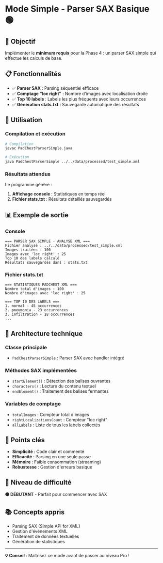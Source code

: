 # Mode Simple - Parser SAX Basique 🟢

## 🎯 Objectif
Implémenter le **minimum requis** pour la Phase 4 : un parser SAX simple qui effectue les calculs de base.

## 📋 Fonctionnalités
- ✅ **Parser SAX** : Parsing séquentiel efficace
- ✅ **Comptage "loc right"** : Nombre d'images avec localisation droite
- ✅ **Top 10 labels** : Labels les plus fréquents avec leurs occurrences
- ✅ **Génération stats.txt** : Sauvegarde automatique des résultats

## 🚀 Utilisation

### Compilation et exécution
```bash
# Compilation
javac PadChestParserSimple.java

# Exécution
java PadChestParserSimple ../../data/processed/test_simple.xml
```

### Résultats attendus
Le programme génère :
1. **Affichage console** : Statistiques en temps réel
2. **Fichier stats.txt** : Résultats détaillés sauvegardés

## 📊 Exemple de sortie

### Console
```
=== PARSER SAX SIMPLE - ANALYSE XML ===
Fichier analysé : ../../data/processed/test_simple.xml
Images traitées : 100
Images avec 'loc right' : 25
Top 10 des labels calculé
Résultats sauvegardés dans : stats.txt
```

### Fichier stats.txt
```
=== STATISTIQUES PADCHEST XML ===
Nombre total d'images : 100
Nombre d'images avec 'loc right' : 25

=== TOP 10 DES LABELS ===
1. normal - 45 occurrences
2. pneumonia - 23 occurrences
3. infiltration - 18 occurrences
...
```

## 🔧 Architecture technique

### Classe principale
- `PadChestParserSimple` : Parser SAX avec handler intégré

### Méthodes SAX implémentées
- `startElement()` : Détection des balises ouvrantes
- `characters()` : Lecture du contenu textuel
- `endElement()` : Traitement des balises fermantes

### Variables de comptage
- `totalImages` : Compteur total d'images
- `rightLocalizationsCount` : Compteur "loc right"
- `allLabels` : Liste de tous les labels collectés

## 📝 Points clés
- **Simplicité** : Code clair et commenté
- **Efficacité** : Parsing en une seule passe
- **Mémoire** : Faible consommation (streaming)
- **Robustesse** : Gestion d'erreurs basique

## 🎯 Niveau de difficulté
**🟢 DÉBUTANT** - Parfait pour commencer avec SAX

## 📚 Concepts appris
- Parsing SAX (Simple API for XML)
- Gestion d'événements XML
- Traitement de données textuelles
- Génération de statistiques

---

**💡 Conseil** : Maîtrisez ce mode avant de passer au niveau Pro !
